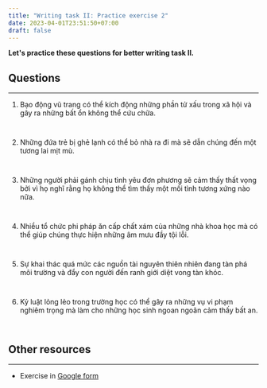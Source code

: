 ```yaml
---
title: "Writing task II: Practice exercise 2"
date: 2023-04-01T23:51:50+07:00
draft: false
---
```


**Let's practice these questions for better writing task II.**

## Questions
---

1. Bạo động vũ trang có thể kích động những phần tử xấu trong xã hội và gây ra những bất ổn không thể cứu chữa.
```


```
2. Những đứa trẻ bị ghẻ lạnh có thể bỏ nhà ra đi mà sẽ dẫn chúng đến một tương lai mịt mù.
```


```
3. Những người phải gánh chịu tình yêu đơn phương sẽ cảm thấy thất vọng bởi vì họ nghĩ rằng họ không thể tìm thấy một mối tình tương xứng nào nữa.
```


```
4. Nhiều tổ chức phi pháp ăn cấp chất xám của những nhà khoa học mà có thể giúp chúng thực hiện những âm mưu đầy tội lỗi.
```


```
5. Sự khai thác quá mức các nguồn tài nguyên thiên nhiên đang tàn phá môi trường và đẩy con người đến ranh giới diệt vong tàn khóc.
```


```
6. Kỷ luật lỏng lẻo trong trường học có thể gây ra những vụ vi phạm nghiêm trọng mà làm cho những học sinh ngoan ngoãn cảm thấy bất an.
```


```
## Other resources
---
- Exercise in [Google form]()
